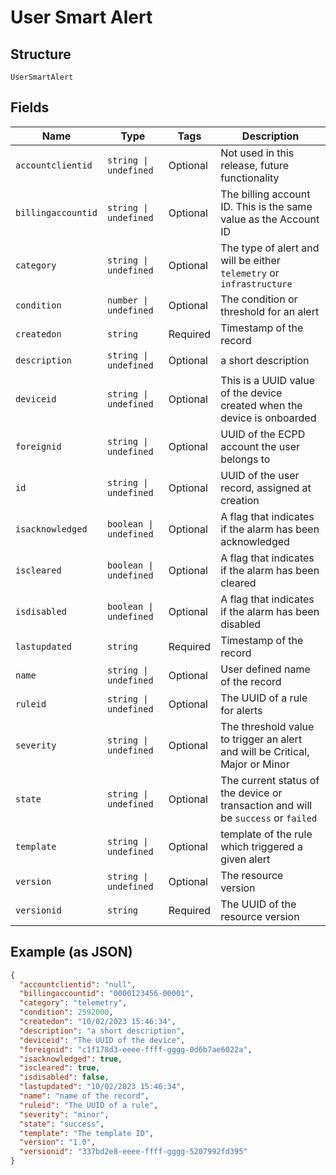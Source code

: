 
# User Smart Alert

## Structure

`UserSmartAlert`

## Fields

| Name | Type | Tags | Description |
|  --- | --- | --- | --- |
| `accountclientid` | `string \| undefined` | Optional | Not used in this release, future functionality |
| `billingaccountid` | `string \| undefined` | Optional | The billing account ID. This is the same value as the Account ID |
| `category` | `string \| undefined` | Optional | The type of alert and will be either `telemetry` or `infrastructure` |
| `condition` | `number \| undefined` | Optional | The condition or threshold for an alert |
| `createdon` | `string` | Required | Timestamp of the record |
| `description` | `string \| undefined` | Optional | a short description |
| `deviceid` | `string \| undefined` | Optional | This is a UUID value of the device created when the device is onboarded |
| `foreignid` | `string \| undefined` | Optional | UUID of the ECPD account the user belongs to |
| `id` | `string \| undefined` | Optional | UUID of the user record, assigned at creation |
| `isacknowledged` | `boolean \| undefined` | Optional | A flag that indicates if the alarm has been acknowledged |
| `iscleared` | `boolean \| undefined` | Optional | A flag that indicates if the alarm has been cleared |
| `isdisabled` | `boolean \| undefined` | Optional | A flag that indicates if the alarm has been disabled |
| `lastupdated` | `string` | Required | Timestamp of the record |
| `name` | `string \| undefined` | Optional | User defined name of the record |
| `ruleid` | `string \| undefined` | Optional | The UUID of a rule for alerts |
| `severity` | `string \| undefined` | Optional | The threshold value to trigger an alert and will be Critical, Major or Minor |
| `state` | `string \| undefined` | Optional | The current status of the device or transaction and will be `success` or `failed` |
| `template` | `string \| undefined` | Optional | template of the rule which triggered a given alert |
| `version` | `string \| undefined` | Optional | The resource version |
| `versionid` | `string` | Required | The UUID of the resource version |

## Example (as JSON)

```json
{
  "accountclientid": "null",
  "billingaccountid": "0000123456-00001",
  "category": "telemetry",
  "condition": 2592000,
  "createdon": "10/02/2023 15:46:34",
  "description": "a short description",
  "deviceid": "The UUID of the device",
  "foreignid": "c1f178d3-eeee-ffff-gggg-0d6b7ae6022a",
  "isacknowledged": true,
  "iscleared": true,
  "isdisabled": false,
  "lastupdated": "10/02/2023 15:46:34",
  "name": "name of the record",
  "ruleid": "The UUID of a rule",
  "severity": "minor",
  "state": "success",
  "template": "The template ID",
  "version": "1.0",
  "versionid": "337bd2e8-eeee-ffff-gggg-5207992fd395"
}
```

